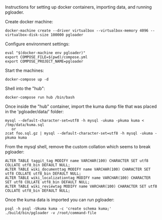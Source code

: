 Instructions for setting up docker containers, importing data, and running
pgloader.

Create docker machine:

    docker-machine create --driver virtualbox --virtualbox-memory 4096 --virtualbox-disk-size 100000 pgloader

Configure environment settings:

    eval "$(docker-machine env pgloader)"
    export COMPOSE_FILE=$(pwd)/compose.yml
    export COMPOSE_PROJECT_NAME=pgloader

Start the machines:

    docker-compose up -d

Shell into the "hub":

    docker-compose run hub /bin/bash

Once inside the "hub" container, import the kuma dump file that was placed
in the 'pgloader/data/' folder:

    mysql --default-character-set=utf8 -h mysql -ukuma -pkuma kuma < /tmp/data/kuma.sql
       or
    zcat foo.sql.gz | mysql --default-character-set=utf8 -h mysql -ukuma -pkuma kuma

From the mysql shell, remove the custom collation which seems to break pgloader:

    ALTER TABLE taggit_tag MODIFY name VARCHAR(100) CHARACTER SET utf8 COLLATE utf8_bin DEFAULT NULL;
    ALTER TABLE wiki_documenttag MODIFY name VARCHAR(100) CHARACTER SET utf8 COLLATE utf8_bin DEFAULT NULL;
    ALTER TABLE wiki_localizationtag MODIFY name VARCHAR(100) CHARACTER SET utf8 COLLATE utf8_bin DEFAULT NULL;
    ALTER TABLE wiki_reviewtag MODIFY name VARCHAR(100) CHARACTER SET utf8 COLLATE utf8_bin DEFAULT NULL;

Once the kuma data is imported you can run pgloader:

    psql -h psql -Ukuma kuma -c 'create schema kuma;'
    ./build/bin/pgloader -v /root/command-file




